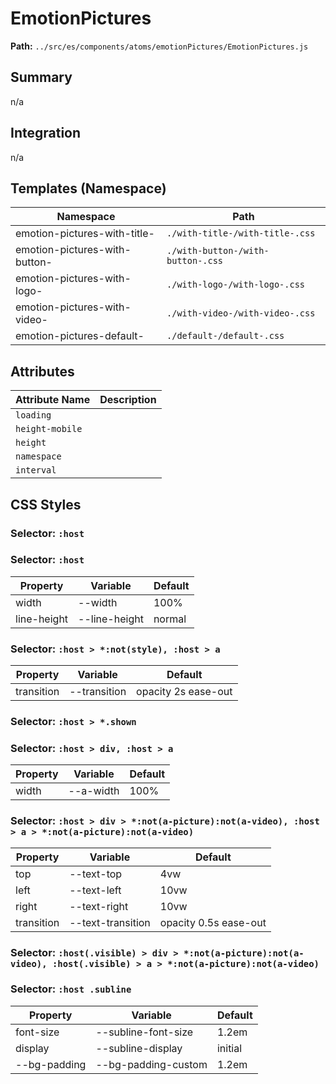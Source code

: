 # EmotionPictures

**Path:** `../src/es/components/atoms/emotionPictures/EmotionPictures.js`

## Summary

n/a

## Integration

n/a

## Templates (Namespace)

| Namespace | Path |
|------|------|
| emotion-pictures-with-title- | `./with-title-/with-title-.css` |
| emotion-pictures-with-button- | `./with-button-/with-button-.css` |
| emotion-pictures-with-logo- | `./with-logo-/with-logo-.css` |
| emotion-pictures-with-video- | `./with-video-/with-video-.css` |
| emotion-pictures-default- | `./default-/default-.css` |

## Attributes

| Attribute Name | Description |
|----------------|-------------|
| `loading` |  |
| `height-mobile` |  |
| `height` |  |
| `namespace` |  |
| `interval` |  |

## CSS Styles

### Selector: `:host`


### Selector: `:host`

| Property | Variable | Default |
|----------|----------|----------|
| width | --width | 100% |
| line-height | --line-height | normal |

### Selector: `:host > *:not(style), :host > a`

| Property | Variable | Default |
|----------|----------|----------|
| transition | --transition | opacity 2s ease-out |

### Selector: `:host > *.shown`


### Selector: `:host > div, :host > a`

| Property | Variable | Default |
|----------|----------|----------|
| width | --a-width | 100% |

### Selector: `:host > div > *:not(a-picture):not(a-video), :host > a > *:not(a-picture):not(a-video)`

| Property | Variable | Default |
|----------|----------|----------|
| top | --text-top | 4vw |
| left | --text-left | 10vw |
| right | --text-right | 10vw |
| transition | --text-transition | opacity 0.5s ease-out |

### Selector: `:host(.visible) > div > *:not(a-picture):not(a-video), :host(.visible) > a > *:not(a-picture):not(a-video)`


### Selector: `:host .subline`

| Property | Variable | Default |
|----------|----------|----------|
| font-size | --subline-font-size | 1.2em |
| display | --subline-display | initial |
| --bg-padding | --bg-padding-custom | 1.2em |

